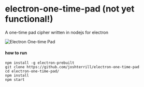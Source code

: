 # electron-one-time-pad (not yet functional!)

A one-time pad cipher written in nodejs for electron

![Electron One-time Pad](http://i.imgur.com/kFwxHGd.jpg)

#### how to run
```
npm install -g electron-prebuilt
git clone https://github.com/joshterrill/electron-one-time-pad
cd electron-one-time-pad/
npm install
npm start
```

